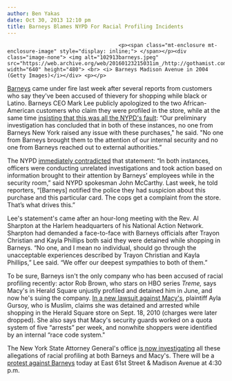 ```yaml
---
author: Ben Yakas
date: Oct 30, 2013 12:10 pm
title: Barneys Blames NYPD For Racial Profiling Incidents
---
```


	
										<p><span class="mt-enclosure mt-enclosure-image" style="display: inline;"> </span></p><div class="image-none"> <img alt="102913barneys.jpeg" src="https://web.archive.org/web/20160123215031im_/http://gothamist.com/attachments/nyc_arts_john/102913barneys.jpeg" width="640" height="480"> <br> <i> Barneys Madison Avenue in 2004 (Getty Images)</i></div> <p></p>

<p><a href="https://web.archive.org/web/20160123215031/http://gothamist.com/tags/barneys">Barneys</a> came under fire last week after several reports from customers who say they&apos;ve been accused of thievery for shopping while black or Latino. Barneys CEO Mark Lee publicly apologized to the two African-American customers who claim they were profiled in the store, while at the same time <a href="https://web.archive.org/web/20160123215031/http://www.nydailynews.com/news/national/barneys-offers-sympathy-racial-profiling-flap-denies-store-role-article-1.1500226">insisting that this was all the NYPD&apos;s fault</a>: &#x201C;Our preliminary investigation has concluded that in both of these instances, no one from Barneys New York raised any issue with these purchases,&quot; he said. &quot;No one from Barneys brought them to the attention of our internal security and no one from Barneys reached out to external authorities.&#x201D;</p>

<p>The NYPD <a href="https://web.archive.org/web/20160123215031/http://nypost.com/2013/10/29/sharpton-barneys-ny-ceo-discuss-racial-profiling/">immediately contradicted</a> that statement: &#x201C;In both instances, officers were conducting unrelated investigations and took action based on information brought to their attention by Barneys&#x2019; employees while in the security room,&#x201D; said NYPD spokesman John McCarthy. Last week, he told reporters, &#x201C;[Barneys] notified the police they had suspicion about this purchase and this particular card. The cops get a complaint from the store. That&#x2019;s what drives this.&#x201D;</p>

<p>Lee&apos;s statement&apos;s came after an hour-long meeting with the Rev. Al Sharpton at the Harlem headquarters of his National Action Network. Sharpton had demanded a face-to-face with Barneys officials after Trayon Christian and Kayla Phillips both said they were detained while shopping in Barneys. &#x201C;No one, and I mean no individual, should go through the unacceptable experiences described by Trayon Christian and Kayla Phillips,&#x201D; Lee said. &#x201C;We offer our deepest sympathies to both of them.&#x201D;</p>

<p>To be sure, Barneys isn&apos;t the only company who has been accused of racial profiling recently: actor Rob Brown, who stars on HBO series <em>Treme,</em> says Macy&apos;s in Herald Square unjustly profiled and detained him in June, and now he&apos;s suing the company. <a href="https://web.archive.org/web/20160123215031/http://www.nydailynews.com/new-york/macy-security-arrest-quota-race-code-system-suit-article-1.1501037">In a new lawsuit against Macy&apos;s</a>, plaintiff Ayla Gursoy, who is Muslim, claims she was detained and arrested while shopping in the Herald Square store on Sept. 18, 2010 (charges were later dropped). She also says that Macy&apos;s security guards worked on a quota system of five &#x201C;arrests&#x201D; per week, and nonwhite shoppers were identified by an internal &#x201C;race code system.&quot;</p>

<p>The New York State Attorney General&apos;s office <a href="https://web.archive.org/web/20160123215031/http://gothamist.com/2013/10/29/ny_attorney_general_probing_racial.php">is now investigating</a> all these allegations of racial profiling at both Barneys and Macy&apos;s. There will be a <a href="https://web.archive.org/web/20160123215031/https://twitter.com/BrownCDC_/status/395256125907423232/photo/1">protest against Barneys</a> today at East 61st Street &amp; Madison Avenue at 4:30 p.m.</p>					
										
									
				